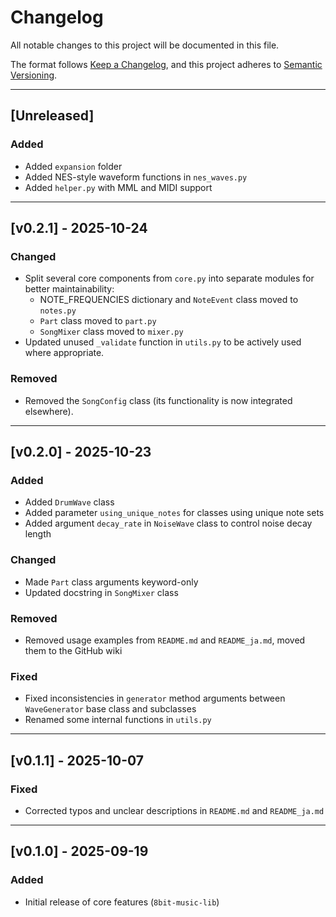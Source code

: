 # Changelog

All notable changes to this project will be documented in this file.

The format follows [Keep a Changelog](https://keepachangelog.com/en/1.1.0/),
and this project adheres to [Semantic Versioning](https://semver.org/spec/v2.0.0.html).

---
## [Unreleased]

### Added
- Added `expansion` folder
- Added NES-style waveform functions in `nes_waves.py`
- Added `helper.py` with MML and MIDI support
---
## [v0.2.1] - 2025-10-24

### Changed
- Split several core components from `core.py` into separate modules for better maintainability:
  - NOTE_FREQUENCIES dictionary and `NoteEvent` class moved to `notes.py`
  - `Part` class moved to `part.py`
  - `SongMixer` class moved to `mixer.py`
- Updated unused `_validate` function in `utils.py` to be actively used where appropriate.
  
### Removed
- Removed the `SongConfig` class (its functionality is now integrated elsewhere).

---
## [v0.2.0] - 2025-10-23

### Added
- Added `DrumWave` class
- Added parameter `using_unique_notes` for classes using unique note sets
- Added argument `decay_rate` in `NoiseWave` class to control noise decay length

### Changed
- Made `Part` class arguments keyword-only
- Updated docstring in `SongMixer` class

### Removed
- Removed usage examples from `README.md` and `README_ja.md`, moved them to the GitHub wiki

### Fixed
- Fixed inconsistencies in `generator` method arguments between `WaveGenerator` base class and subclasses
- Renamed some internal functions in `utils.py`

---
## [v0.1.1] - 2025-10-07

### Fixed
- Corrected typos and unclear descriptions in `README.md` and `README_ja.md`

---
## [v0.1.0] - 2025-09-19

### Added
- Initial release of core features (`8bit-music-lib`)
